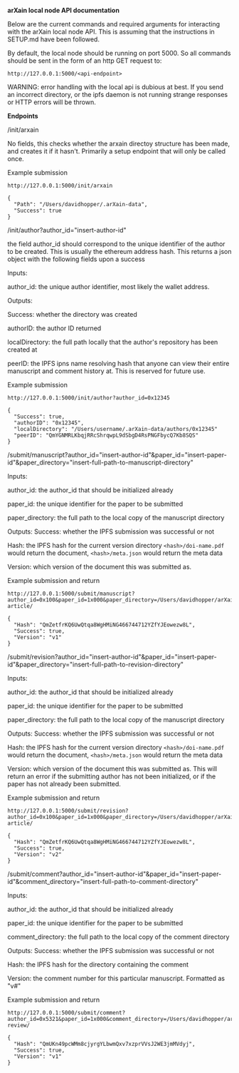 **arXain local node API documentation**

Below are the current commands and required arguments for interacting with the arXain local node API. This is assuming that the instructions in SETUP.md have been followed.

By default, the local node should be running on port 5000. So all commands should be sent in the form of an http GET request to:

```
http://127.0.0.1:5000/<api-endpoint>
```

WARNING: error handling with the local api is dubious at best. If you send an incorrect directory, or the ipfs daemon is not running strange responses or HTTP errors will be thrown.


**Endpoints**

/init/arxain

No fields, this checks whether the arxain directoy structure has been made, and creates it if it hasn't. Primarily a setup endpoint that will only be called once.

Example submission

```
http://127.0.0.1:5000/init/arxain

{
  "Path": "/Users/davidhopper/.arXain-data",
  "Success": true
}
```

/init/author?author_id="insert-author-id"

the field author_id should correspond to the unique identifier of the author to be created. This is usually the ethereum address hash. This returns a json object with the following fields upon a success

Inputs:

author_id: the unique author identifier, most likely the wallet address.

Outputs:

Success: whether the directory was created

authorID: the author ID returned

localDirectory: the full path locally that the author's repository has been created at

peerID: the IPFS ipns name resolving hash that anyone can view their entire manuscript and comment history at. This is reserved for future use.

Example submission

```
http://127.0.0.1:5000/init/author?author_id=0x12345

{  
  "Success": true,   
  "authorID": "0x12345",   
  "localDirectory": "/Users/username/.arXain-data/authors/0x12345"
  "peerID": "QmYGNMRLKbqjRRcShrqwpL9dSbgD4RsPNGFbycQ7Kb8SQS"  
}
```

/submit/manuscript?author_id="insert-author-id"&paper_id="insert-paper-id"&paper_directory="insert-full-path-to-manuscript-directory"

Inputs:

author_id: the author_id that should be initialized already

paper_id: the unique identifier for the paper to be submitted

paper_directory: the full path to the local copy of the manuscript directory

Outputs:
Success: whether the IPFS submission was successful or not

Hash: the IPFS hash for the current version directory ```<hash>/doi-name.pdf``` would return the document, ```<hash>/meta.json``` would return the meta data

Version: which version of the document this was submitted as.

Example submission and return

```
http://127.0.0.1:5000/submit/manuscript?author_id=0x100&paper_id=1x000&paper_directory=/Users/davidhopper/arXain/test_submissions/genesis-article/

{
  "Hash": "QmZetfrKQ6UwQtqa8WgHMiNG466744712YZfYJEowezw8L",
  "Success": true,
  "Version": "v1"
}
```

/submit/revision?author_id="insert-author-id"&paper_id="insert-paper-id"&paper_directory="insert-full-path-to-revision-directory"

Inputs:

author_id: the author_id that should be initialized already

paper_id: the unique identifier for the paper to be submitted

paper_directory: the full path to the local copy of the manuscript directory

Outputs:
Success: whether the IPFS submission was successful or not

Hash: the IPFS hash for the current version directory ```<hash>/doi-name.pdf``` would return the document, ```<hash>/meta.json``` would return the meta data

Version: which version of the document this was submitted as.
This will return an error if the submitting author has not been initialized, or if the paper has not already been submitted.

Example submission and return
```
http://127.0.0.1:5000/submit/revision?author_id=0x100&paper_id=1x000&paper_directory=/Users/davidhopper/arXain/test_submissions/genesis-article/

{
  "Hash": "QmZetfrKQ6UwQtqa8WgHMiNG466744712YZfYJEowezw8L",
  "Success": true,
  "Version": "v2"
}
```

/submit/comment?author_id="insert-author-id"&paper_id="insert-paper-id"&comment_directory="insert-full-path-to-comment-directory"

Inputs:

author_id: the author_id that should be initialized already

paper_id: the unique identifier for the paper to be submitted

comment_directory: the full path to the local copy of the comment directory

Outputs:
Success: whether the IPFS submission was successful or not

Hash: the IPFS hash for the directory containing the comment

Version: the comment number for this particular manuscript. Formatted as "v#"

Example submission and return
```
http://127.0.0.1:5000/submit/comment?author_id=0x5321&paper_id=1x000&comment_directory=/Users/davidhopper/arXain/test_submissions/genesis-review/

{
  "Hash": "QmUKn49pcWMm8cjyrgYLbwmQxv7xzprVVsJ2WE3jmMVdyj",
  "Success": true,
  "Version": "v1"
}
```
